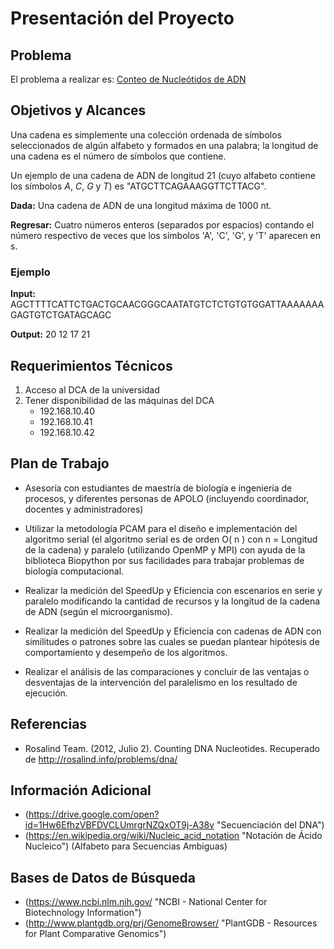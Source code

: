 # Presentación del Proyecto

## Problema

El problema a realizar es: [Conteo de Nucleótidos de ADN](./propuesta.md)

## Objetivos y Alcances

Una cadena es simplemente una colección ordenada de símbolos seleccionados de algún alfabeto y formados en una palabra; la longitud de una cadena es el número de símbolos que contiene.

Un ejemplo de una cadena de ADN de longitud 21 (cuyo alfabeto contiene los símbolos *A*, *C*, *G* y *T*) es "ATGCTTCAGAAAGGTTCTTACG".

**Dada:** Una cadena de ADN de una longitud máxima de 1000 nt.

**Regresar:** Cuatro números enteros (separados por espacios) contando el número respectivo de veces que los símbolos 'A', 'C', 'G', y 'T' aparecen en s.

### Ejemplo

**Input:**
AGCTTTTCATTCTGACTGCAACGGGCAATATGTCTCTGTGTGGATTAAAAAAAGAGTGTCTGATAGCAGC

**Output:**
20 12 17 21

## Requerimientos Técnicos

1. Acceso al DCA de la universidad
2. Tener disponibilidad de las máquinas del DCA
    - 192.168.10.40
    - 192.168.10.41
    - 192.168.10.42

## Plan de Trabajo

- Asesoría con estudiantes de maestría de biología e ingeniería de procesos, y diferentes personas de APOLO (incluyendo coordinador, docentes y administradores)

- Utilizar la metodología PCAM para el diseño e implementación del algoritmo serial (el algoritmo serial es de orden O( n ) con n = Longitud de la cadena) y paralelo (utilizando OpenMP y MPI) con ayuda de la biblioteca Biopython por sus facilidades para trabajar problemas de biología computacional.

- Realizar la medición del SpeedUp y Eficiencia con escenarios en serie y paralelo modificando la cantidad de recursos y la longitud de la cadena de ADN (según el microorganismo).

- Realizar la medición del SpeedUp y Eficiencia con cadenas de ADN con similitudes o patrones sobre las cuales se puedan plantear hipótesis de comportamiento y desempeño de los algoritmos.

- Realizar el análisis de las comparaciones y concluir de las ventajas o desventajas de la intervención del paralelismo en los resultado de ejecución.

## Referencias

- Rosalind Team. (2012, Julio 2). Counting DNA Nucleotides. Recuperado de http://rosalind.info/problems/dna/

## Información Adicional
- (https://drive.google.com/open?id=1Hw6EfhzVBFDVCLUmrgrNZQxOT9j-A38v "Secuenciación del DNA")
- (https://en.wikipedia.org/wiki/Nucleic_acid_notation "Notación de Ácido Nucleico") (Alfabeto para Secuencias Ambiguas)

## Bases de Datos de Búsqueda
- (https://www.ncbi.nlm.nih.gov/ "NCBI - National Center for Biotechnology Information")
- (http://www.plantgdb.org/prj/GenomeBrowser/ "PlantGDB - Resources for Plant Comparative Genomics")

